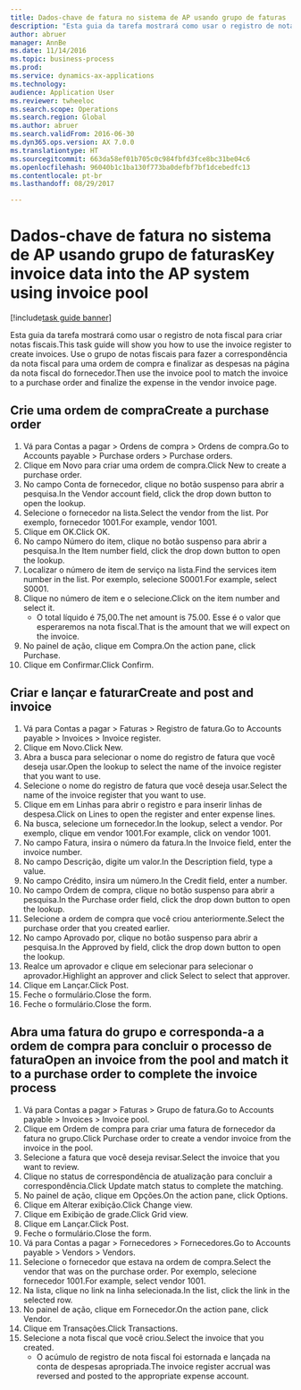 ```yaml
--- 
title: Dados-chave de fatura no sistema de AP usando grupo de faturas
description: "Esta guia da tarefa mostrará como usar o registro de nota fiscal para criar notas fiscais."
author: abruer
manager: AnnBe
ms.date: 11/14/2016
ms.topic: business-process
ms.prod: 
ms.service: dynamics-ax-applications
ms.technology: 
audience: Application User
ms.reviewer: twheeloc
ms.search.scope: Operations
ms.search.region: Global
ms.author: abruer
ms.search.validFrom: 2016-06-30
ms.dyn365.ops.version: AX 7.0.0
ms.translationtype: HT
ms.sourcegitcommit: 663da58ef01b705c0c984fbfd3fce8bc31be04c6
ms.openlocfilehash: 96040b1c1ba130f773ba0defbf7bf1dcebedfc13
ms.contentlocale: pt-br
ms.lasthandoff: 08/29/2017

---
```

# <a name="key-invoice-data-into-the-ap-system-using-invoice-pool"></a><span data-ttu-id="46aac-103">Dados-chave de fatura no sistema de AP usando grupo de faturas</span><span class="sxs-lookup"><span data-stu-id="46aac-103">Key invoice data into the AP system using invoice pool</span></span>

[!include[task guide banner](../../includes/task-guide-banner.md)]

<span data-ttu-id="46aac-104">Esta guia da tarefa mostrará como usar o registro de nota fiscal para criar notas fiscais.</span><span class="sxs-lookup"><span data-stu-id="46aac-104">This task guide will show you how to use the invoice register to create invoices.</span></span>  <span data-ttu-id="46aac-105">Use o grupo de notas fiscais para fazer a correspondência da nota fiscal para uma ordem de compra e finalizar as despesas na página da nota fiscal do fornecedor.</span><span class="sxs-lookup"><span data-stu-id="46aac-105">Then use the invoice pool to match the invoice to a purchase order and finalize the expense in the vendor invoice page.</span></span>


## <a name="create-a-purchase-order"></a><span data-ttu-id="46aac-106">Crie uma ordem de compra</span><span class="sxs-lookup"><span data-stu-id="46aac-106">Create a purchase order</span></span>
1. <span data-ttu-id="46aac-107">Vá para Contas a pagar > Ordens de compra > Ordens de compra.</span><span class="sxs-lookup"><span data-stu-id="46aac-107">Go to Accounts payable > Purchase orders > Purchase orders.</span></span>
2. <span data-ttu-id="46aac-108">Clique em Novo para criar uma ordem de compra.</span><span class="sxs-lookup"><span data-stu-id="46aac-108">Click New to create a purchase order.</span></span>
3. <span data-ttu-id="46aac-109">No campo Conta de fornecedor, clique no botão suspenso para abrir a pesquisa.</span><span class="sxs-lookup"><span data-stu-id="46aac-109">In the Vendor account field, click the drop down button to open the lookup.</span></span>
4. <span data-ttu-id="46aac-110">Selecione o fornecedor na lista.</span><span class="sxs-lookup"><span data-stu-id="46aac-110">Select the vendor from the list.</span></span> <span data-ttu-id="46aac-111">Por exemplo, fornecedor 1001.</span><span class="sxs-lookup"><span data-stu-id="46aac-111">For example, vendor 1001.</span></span>
5. <span data-ttu-id="46aac-112">Clique em OK.</span><span class="sxs-lookup"><span data-stu-id="46aac-112">Click OK.</span></span>
6. <span data-ttu-id="46aac-113">No campo Número do item, clique no botão suspenso para abrir a pesquisa.</span><span class="sxs-lookup"><span data-stu-id="46aac-113">In the Item number field, click the drop down button to open the lookup.</span></span>
7. <span data-ttu-id="46aac-114">Localizar o número de item de serviço na lista.</span><span class="sxs-lookup"><span data-stu-id="46aac-114">Find the services item number in the list.</span></span> <span data-ttu-id="46aac-115">Por exemplo, selecione S0001.</span><span class="sxs-lookup"><span data-stu-id="46aac-115">For example, select S0001.</span></span>
8. <span data-ttu-id="46aac-116">Clique no número de item e o selecione.</span><span class="sxs-lookup"><span data-stu-id="46aac-116">Click on the item number and select it.</span></span>
    * <span data-ttu-id="46aac-117">O total líquido é 75,00.</span><span class="sxs-lookup"><span data-stu-id="46aac-117">The net amount is 75.00.</span></span>  <span data-ttu-id="46aac-118">Esse é o valor que esperaremos na nota fiscal.</span><span class="sxs-lookup"><span data-stu-id="46aac-118">That is the amount that we will expect on the invoice.</span></span>  
9. <span data-ttu-id="46aac-119">No painel de ação, clique em Compra.</span><span class="sxs-lookup"><span data-stu-id="46aac-119">On the action pane, click Purchase.</span></span>
10. <span data-ttu-id="46aac-120">Clique em Confirmar.</span><span class="sxs-lookup"><span data-stu-id="46aac-120">Click Confirm.</span></span>

## <a name="create-and-post-and-invoice"></a><span data-ttu-id="46aac-121">Criar e lançar e faturar</span><span class="sxs-lookup"><span data-stu-id="46aac-121">Create and post and invoice</span></span>
1. <span data-ttu-id="46aac-122">Vá para Contas a pagar > Faturas > Registro de fatura.</span><span class="sxs-lookup"><span data-stu-id="46aac-122">Go to Accounts payable > Invoices > Invoice register.</span></span>
2. <span data-ttu-id="46aac-123">Clique em Novo.</span><span class="sxs-lookup"><span data-stu-id="46aac-123">Click New.</span></span>
3. <span data-ttu-id="46aac-124">Abra a busca para selecionar o nome do registro de fatura que você deseja usar.</span><span class="sxs-lookup"><span data-stu-id="46aac-124">Open the lookup to select the name of the invoice register that you want to use.</span></span>
4. <span data-ttu-id="46aac-125">Selecione o nome do registro de fatura que você deseja usar.</span><span class="sxs-lookup"><span data-stu-id="46aac-125">Select the name of the invoice register that you want to use.</span></span>
5. <span data-ttu-id="46aac-126">Clique em em Linhas para abrir o registro e para inserir linhas de despesa.</span><span class="sxs-lookup"><span data-stu-id="46aac-126">Click on Lines to open the register and enter expense lines.</span></span>
6. <span data-ttu-id="46aac-127">Na busca, selecione um fornecedor.</span><span class="sxs-lookup"><span data-stu-id="46aac-127">In the lookup, select a vendor.</span></span> <span data-ttu-id="46aac-128">Por exemplo, clique em vendor 1001.</span><span class="sxs-lookup"><span data-stu-id="46aac-128">For example, click on vendor 1001.</span></span>
7. <span data-ttu-id="46aac-129">No campo Fatura, insira o número da fatura.</span><span class="sxs-lookup"><span data-stu-id="46aac-129">In the Invoice field, enter the invoice number.</span></span>
8. <span data-ttu-id="46aac-130">No campo Descrição, digite um valor.</span><span class="sxs-lookup"><span data-stu-id="46aac-130">In the Description field, type a value.</span></span>
9. <span data-ttu-id="46aac-131">No campo Crédito, insira um número.</span><span class="sxs-lookup"><span data-stu-id="46aac-131">In the Credit field, enter a number.</span></span>
10. <span data-ttu-id="46aac-132">No campo Ordem de compra, clique no botão suspenso para abrir a pesquisa.</span><span class="sxs-lookup"><span data-stu-id="46aac-132">In the Purchase order field, click the drop down button to open the lookup.</span></span>
11. <span data-ttu-id="46aac-133">Selecione a ordem de compra que você criou anteriormente.</span><span class="sxs-lookup"><span data-stu-id="46aac-133">Select the purchase order that you created earlier.</span></span>
12. <span data-ttu-id="46aac-134">No campo Aprovado por, clique no botão suspenso para abrir a pesquisa.</span><span class="sxs-lookup"><span data-stu-id="46aac-134">In the Approved by field, click the drop down button to open the lookup.</span></span>
13. <span data-ttu-id="46aac-135">Realce um aprovador e clique em selecionar para selecionar o aprovador.</span><span class="sxs-lookup"><span data-stu-id="46aac-135">Highlight an approver and click Select to select that approver.</span></span>
14. <span data-ttu-id="46aac-136">Clique em Lançar.</span><span class="sxs-lookup"><span data-stu-id="46aac-136">Click Post.</span></span>
15. <span data-ttu-id="46aac-137">Feche o formulário.</span><span class="sxs-lookup"><span data-stu-id="46aac-137">Close the form.</span></span>
16. <span data-ttu-id="46aac-138">Feche o formulário.</span><span class="sxs-lookup"><span data-stu-id="46aac-138">Close the form.</span></span>

## <a name="open-an-invoice-from-the-pool-and-match-it-to-a-purchase-order-to-complete-the-invoice-process"></a><span data-ttu-id="46aac-139">Abra uma fatura do grupo e corresponda-a a ordem de compra para concluir o processo de fatura</span><span class="sxs-lookup"><span data-stu-id="46aac-139">Open an invoice from the pool and match it to a purchase order to complete the invoice process</span></span>
1. <span data-ttu-id="46aac-140">Vá para Contas a pagar > Faturas > Grupo de fatura.</span><span class="sxs-lookup"><span data-stu-id="46aac-140">Go to Accounts payable > Invoices > Invoice pool.</span></span>
2. <span data-ttu-id="46aac-141">Clique em Ordem de compra para criar uma fatura de fornecedor da fatura no grupo.</span><span class="sxs-lookup"><span data-stu-id="46aac-141">Click Purchase order to create a vendor invoice from the invoice in the pool.</span></span>
3. <span data-ttu-id="46aac-142">Selecione a fatura que você deseja revisar.</span><span class="sxs-lookup"><span data-stu-id="46aac-142">Select the invoice that you want to review.</span></span>
4. <span data-ttu-id="46aac-143">Clique no status de correspondência de atualização para concluir a correspondência.</span><span class="sxs-lookup"><span data-stu-id="46aac-143">Click Update match status to complete the matching.</span></span>
5. <span data-ttu-id="46aac-144">No painel de ação, clique em Opções.</span><span class="sxs-lookup"><span data-stu-id="46aac-144">On the action pane, click Options.</span></span>
6. <span data-ttu-id="46aac-145">Clique em Alterar exibição.</span><span class="sxs-lookup"><span data-stu-id="46aac-145">Click Change view.</span></span>
7. <span data-ttu-id="46aac-146">Clique em Exibição de grade.</span><span class="sxs-lookup"><span data-stu-id="46aac-146">Click Grid view.</span></span>
8. <span data-ttu-id="46aac-147">Clique em Lançar.</span><span class="sxs-lookup"><span data-stu-id="46aac-147">Click Post.</span></span>
9. <span data-ttu-id="46aac-148">Feche o formulário.</span><span class="sxs-lookup"><span data-stu-id="46aac-148">Close the form.</span></span>
10. <span data-ttu-id="46aac-149">Vá para Contas a pagar > Fornecedores > Fornecedores.</span><span class="sxs-lookup"><span data-stu-id="46aac-149">Go to Accounts payable > Vendors > Vendors.</span></span>
11. <span data-ttu-id="46aac-150">Selecione o fornecedor que estava na ordem de compra.</span><span class="sxs-lookup"><span data-stu-id="46aac-150">Select the vendor that was on the purchase order.</span></span> <span data-ttu-id="46aac-151">Por exemplo, selecione fornecedor 1001.</span><span class="sxs-lookup"><span data-stu-id="46aac-151">For example, select vendor 1001.</span></span>
12. <span data-ttu-id="46aac-152">Na lista, clique no link na linha selecionada.</span><span class="sxs-lookup"><span data-stu-id="46aac-152">In the list, click the link in the selected row.</span></span>
13. <span data-ttu-id="46aac-153">No painel de ação, clique em Fornecedor.</span><span class="sxs-lookup"><span data-stu-id="46aac-153">On the action pane, click Vendor.</span></span>
14. <span data-ttu-id="46aac-154">Clique em Transações.</span><span class="sxs-lookup"><span data-stu-id="46aac-154">Click Transactions.</span></span>
15. <span data-ttu-id="46aac-155">Selecione a nota fiscal que você criou.</span><span class="sxs-lookup"><span data-stu-id="46aac-155">Select the invoice that you created.</span></span>
    * <span data-ttu-id="46aac-156">O acúmulo de registro de nota fiscal foi estornada e lançada na conta de despesas apropriada.</span><span class="sxs-lookup"><span data-stu-id="46aac-156">The invoice register accrual was reversed and posted to the appropriate expense account.</span></span>  


